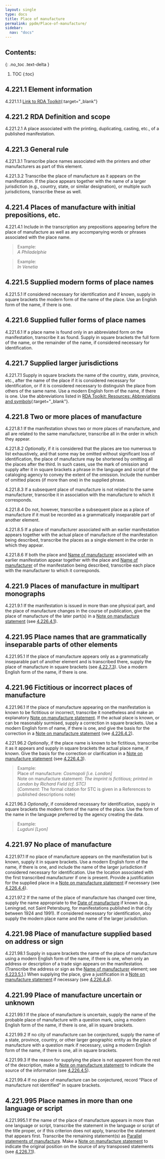 ```yaml
---
layout: single
type: docs
title: Place of manufacture
permalink: ppdm/Place-of-manufacture/
sidebar:
  nav: "docs"
---
```


## Contents:
{: .no_toc .text-delta }

1. TOC
{:toc}

## 4.221.1 Element information

<a name="4.221.1.1">4.221.1.1</a> [Link to RDA Toolkit](https://beta.rdatoolkit.org/Content/Index?externalId=en-US_ala-d9676281-26fe-3751-ae5a-d45689d80171){:target="_blank"}

## 4.221.2 RDA Definition and scope

<a name="4.221.2.1">4.221.2.1</a> A place associated with the printing, duplicating, casting, etc., of a published manifestation.

## 4.221.3 General rule

<a name="4.221.3.1">4.221.3.1</a> Transcribe place names associated with the printers and other manufacturers as part of this element.

<a name="4.221.3.2">4.221.3.2</a> Transcribe the place of manufacture as it appears on the manifestation. If the place appears together with the name of a larger jurisdiction (e.g., country, state, or similar designation), or multiple such jurisdictions, transcribe these as well.

## 4.221.4 Places of manufacture with initial prepositions, etc.

<a name="4.221.4.1">4.221.4.1</a> Include in the transcription any prepositions appearing before the place of manufacture as well as any accompanying words or phrases associated with the place name.

>Example:  
><CITE>A Philadelphie</CITE>

>Example:  
><CITE>In Venetia</CITE>

## 4.221.5 Supplied modern forms of place names

<a name="4.221.5.1">4.221.5.1</a> If considered necessary for identification and if known, supply in square brackets the modern form of the name of the place. Use an English form of the name, if there is one.

## 4.221.6 Supplied fuller forms of place names 

<a name="4.221.6.1">4.221.6.1</a>  If a place name is found only in an abbreviated form on the manifestation, transcribe it as found. Supply in square brackets the full form of the name, or the remainder of the name, if considered necessary for identification.

## 4.221.7 Supplied larger jurisdictions

<a name="4.221.7.1">4.221.7.1</a> Supply in square brackets the name of the country, state, province, etc., after the name of the place if it is considered necessary for identification, or if it is considered necessary to distinguish the place from others of the same name. Use a modern English form of the name, if there is one. Use the abbreviations listed in [RDA Toolkit: Resources: Abbreviations and symbols](https://beta.rdatoolkit.org/en-US_ala-aacfb802-7f30-3bcd-8311-3f8b52c0c42c){:target="_blank"}. 

## 4.221.8 Two or more places of manufacture

<a name="4.221.8.1">4.221.8.1</a> If the manifestation shows two or more places of manufacture, and all are related to the same manufacturer, transcribe all in the order in which they appear.

<a name="4.221.8.2">4.221.8.2</a> *Optionally*, if it is considered that the places are too numerous to list exhaustively, and that some may be omitted without significant loss of identification, the place of manufacture may be shortened by omitting all the places after the third. In such cases, use the mark of omission and supply after it in square brackets a phrase in the language and script of the cataloging agency to convey the extent of the omission. Include the number of omitted places (if more than one) in the supplied phrase.

<a name="4.221.8.3">4.221.8.3</a> If a subsequent place of manufacture is not related to the same manufacturer, transcribe it in association with the manufacture to which it corresponds.

<a name="4.221.8.4">4.221.8.4</a> Do not, however, transcribe a subsequent place as a place of manufacture if it must be recorded as a grammatically inseparable part of another element.

<a name="4.221.8.5">4.221.8.5</a> If a place of manufacturer associated with an earlier manifestation appears together with the actual place of manufacture of the manifestation being described, transcribe the places as a single element in the order in which they appear.

<a name="4.221.8.6">4.221.8.6</a> If both the place and [Name of manufacturer](/DCRMR/ppdm/Name-of-manufacturer/) associated with an earlier manifestation appear together with the place and [Name of manufacturer](/DCRMR/ppdm/Name-of-manufacturer/) of the manifestation being described, transcribe each place with the manufacturer to which it corresponds.

## 4.221.9 Places of manufacture in multipart monographs

<a name="4.221.9.1">4.221.9.1</a> If the manifestation is issued in more than one physical part, and the place of manufacture changes in the course of publication, give the place of manufacture of the later part(s) in a [Note on manufacture statement](/DCRMR/ppdm/Note-on-manufacture-statement/) (see [4.226.4.1](/DCRMR/ppdm/Note-on-manufacture-statement/#4.226.4.1)).

## 4.221.95 Place names that are grammatically inseparable parts of other elements 

<a name="4.221.95.1">4.221.95.1</a> If the place of manufacture appears only as a grammatically inseparable part of another element and is transcribed there, supply the place of manufacture in square brackets (see [4.22.7.3](/DCRMR/ppdm/Manufacture-statement/#4.22.7.3)). Use a modern English form of the name, if there is one.

## 4.221.96 Fictitious or incorrect places of manufacture

<a name="4.221.96.1">4.221.96.1</a> If the place of manufacture appearing on the manifestation is known to be fictitious or incorrect, transcribe it nonetheless and make an explanatory [Note on manufacture statement](/DCRMR/ppdm/Note-on-manufacture-statement/). If the actual place is known, or can be reasonably surmised, supply a correction in square brackets. Use a modern English form of name, if there is one, and give the basis for the correction in a [Note on manufacture statement](/DCRMR/ppdm/Note-on-manufacture-statement/) (see [4.226.4.2](/DCRMR/ppdm/Note-on-manufacture-statement/#4.226.4.2)).

<a name="4.221.96.2">4.221.96.2</a> *Optionally*, if the place name is known to be fictitious, transcribe it as it appears and supply in square brackets the actual place name, if known. Give the basis for the correction or clarification in a [Note on manufacture statement](/DCRMR/ppdm/Note-on-manufacture-statement/) (see [4.226.4.3](/DCRMR/ppdm/Note-on-manufacture-statement/#4.226.4.3)).

>Example:  
>Place of manufacture: <CITE>Cosmopoli [i.e. London]</CITE>  
>Note on manufacture statement: <CITE>The imprint is fictitious; printed in London by Richard Field (cf. STC)</CITE>  
>(*Comment*: The formal citation for STC  is given in a References to published descriptions note)

<a name="4.221.96.3">4.221.96.3</a> *Optionally*, if considered necessary for identification, supply in square brackets the modern form of the name of the place. Use the form of the name in the language preferred by the agency creating the data.

>Example:  
><CITE>Lugduni [Lyon]</CITE>

## 4.221.97 No place of manufacture
<a name="4.221.97.1">4.221.97.1</a> If no place of manufacture appears on the manifestation but is known,  supply it in square brackets. Use a modern English form of the name, if there is one, and include the name of the larger jurisdiction if considered necessary for identification. Use the location associated with the first transcribed manufacturer if one is present. Provide a justification for the supplied place in a [Note on manufacture statement](/DCRMR/ppdm/Note-on-manufacture-statement/) if necessary (see [4.226.4.4](/DCRMR/ppdm/Note-on-manufacture-statement/#4.226.4.4)).

<a name="4.221.97.2">4.221.97.2</a> If the name of the place of manufacture has changed over time, supply the name appropriate to the [Date of manufacture](/DCRMR/ppdm/Date-of-manufacture/) if known (e.g., Leningrad, not Saint Petersburg, for manifestations published in that city between 1924 and 1991). If considered necessary for identification, also supply the modern place name and the name of the larger jurisdiction.

## 4.221.98 Place of manufacture supplied based on address or sign

<a name="4.221.98.1">4.221.98.1</a> Supply in square brackets the name of the place of manufacture using a modern English form of the name, if there is one, when only an address or description of a trade sign appears on the manifestation. (Transcribe the address or sign as the [Name of manufacturer](/DCRMR/ppdm/Name-of-manufacturer/) element; see [4.223.5.1](/DCRMR/ppdm/Name-of-manufacturer/#4.223.5.1).) When supplying the place, give a justification in a [Note on manufacture statement](/DCRMR/ppdm/Note-on-manufacture-statement/) if necessary (see [4.226.4.4](/DCRMR/ppdm/Note-on-manufacture-statement/#4.226.4.4)).

## 4.221.99 Place of manufacture uncertain or unknown

<a name="4.221.99.1">4.221.99.1</a> If the place of manufacture is uncertain, supply the name of the probable place of manufacture with a question mark, using a modern English form of the name, if there is one, all in square brackets.

<a name="4.221.99.2">4.221.99.2</a> If no city of manufacture can be conjectured, supply the name of a state, province, country, or other larger geographic entity as the place of manufacture with a question mark if necessary, using a modern English form of the name, if there is one, all in square brackets.

<a name="4.221.99.3">4.221.99.3</a> If the reason for supplying the place is not apparent from the rest of the description, make a [Note on manufacture statement](/DCRMR/ppdm/Note-on-manufacture-statement/) to indicate the source of the information (see [4.226.4.5](/DCRMR/ppdm/Note-on-manufacture-statement/#4.226.4.5)). 

<a name="4.221.99.4">4.221.99.4</a> If no place of manufacture can be conjectured, record “Place of manufacture not identified” in square brackets.

## 4.221.995 Place names in more than one language or script

<a name="4.221.995.1">4.221.995.1</a>  If the name of the place of manufacture appears in more than one language or script, transcribe the statement in the language or script of the title proper, or if this criterion does not apply, transcribe the statement that appears first. Transcribe the remaining statement(s) as [Parallel statements of manufacture](/DCRMR/ppdm/Parallel-place-of-manufacture/). Make a [Note on manufacture statement](/DCRMR/ppdm/Note-on-manufacture-statement) to indicate the original position on the source of any transposed statements (see [4.226.7.1](/DCRMR/ppdm/Note-on-manufacture-statement/#4.226.7.1)).
